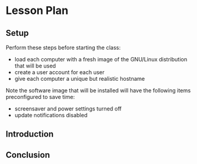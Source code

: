 # Lesson Plan

## Setup

Perform these steps before starting the class:

* load each computer with a fresh image of the GNU/Linux distribution that will be used
* create a user account for each user
* give each computer a unique but realistic hostname

Note the software image that will be installed will have the following items preconfigured to save time:

* screensaver and power settings turned off
* update notifications disabled

## Introduction

## Conclusion
